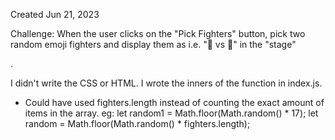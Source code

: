 Created Jun 21, 2023

Challenge:
  When the user clicks on the "Pick Fighters" button, pick two random 
  emoji fighters and display them as i.e. "🦀 vs 🐢" in the "stage" <div>.

  I didn't write the CSS or HTML. I wrote the inners of the function in index.js.
  * Could have used fighters.length instead of counting the exact amount of items in the array.
  eg:     let random1 = Math.floor(Math.random() * 17);
          let random = Math.floor(Math.random() * fighters.length);
